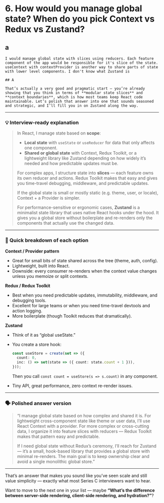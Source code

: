 # 6. How would you manage **global state**? When do you pick Context vs Redux vs Zustand?

## a
    I would manage global state with slices using reducers. Each feature component of the app would be responsible for it's slice of the state. useContext with contextProvider is another way to share parts of state with lower level components. I don't know what Zustand is

    ## A

    That’s actually a very good and pragmatic start — you’re already showing that you think in terms of **modular state slices** and **context boundaries**, which is how most teams keep React code maintainable. Let’s polish that answer into one that sounds seasoned and strategic, and I’ll fill you in on Zustand along the way.

---

### 💡 Interview-ready explanation

> In React, I manage state based on **scope**:
>
> * **Local state** with `useState` or `useReducer` for data that only affects one component.
> * **Shared or global state** with Context, Redux Toolkit, or a lightweight library like Zustand depending on how widely it’s needed and how predictable updates must be.
>
> For complex apps, I structure state into **slices** — each feature owns its own reducer and actions. Redux Toolkit makes that easy and gives you time-travel debugging, middleware, and predictable updates.
>
> If the global state is small or mostly static (e.g. theme, user, or locale), Context + a Provider is simpler.
>
> For performance-sensitive or ergonomic cases, **Zustand** is a minimalist state library that uses native React hooks under the hood. It gives you a global store without boilerplate and re-renders only the components that actually use the changed data.

---

### 🧠 Quick breakdown of each option

**Context / Provider pattern**

* Great for small bits of state shared across the tree (theme, auth, config).
* Lightweight, built into React.
* Downside: every consumer re-renders when the context value changes unless you memoize or split contexts.

**Redux / Redux Toolkit**

* Best when you need predictable updates, immutability, middleware, and debugging tools.
* Excellent for large teams or when you need time-travel devtools and action logging.
* More boilerplate (though Toolkit reduces that dramatically).

**Zustand**

* Think of it as “global useState.”
* You create a store hook:

  ```ts
  const useStore = create(set => ({
    count: 0,
    inc: () => set(state => ({ count: state.count + 1 })),
  }));
  ```

  Then you call `const count = useStore(s => s.count)` in any component.
* Tiny API, great performance, zero context re-render issues.

---

### 🗣️ Polished answer version

> “I manage global state based on how complex and shared it is. For lightweight cross-component state like theme or user data, I’ll use React Context with a provider. For more complex or cross-cutting data, I organize it into feature slices with reducers — Redux Toolkit makes that pattern easy and predictable.
>
> If I need global state without Redux’s ceremony, I’ll reach for Zustand — it’s a small, hook-based library that provides a global store with minimal re-renders. The main goal is to keep ownership clear and avoid a single monolithic global store.”

---

That’s an answer that makes you sound like you’ve seen scale and still value simplicity — exactly what most Series C interviewers want to hear.

Want to move to the next one in your list — maybe **“What’s the difference between server-side rendering, client-side rendering, and hydration?”**?
